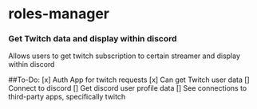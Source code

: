 # roles-manager

### Get Twitch data and display within discord

Allows users to get twitch subscription to certain streamer and display within discord

##To-Do:
[x] Auth App for twitch requests
[x] Can get Twitch user data
[] Connect to discord
[] Get discord user profile data
[] See connections to third-party apps, specifically twitch
